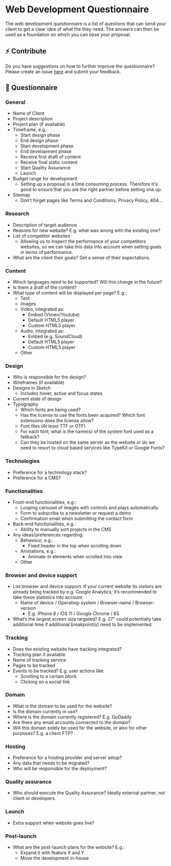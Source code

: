 # Web Development Questionnaire
The web development questionnaire is a list of questions that can send your client to get a clear idea of what the they need. The answers can then be used as a foundation on which you can base your proposal.

## ⚡️ Contribute
Do you have suggestions on how to further improve the questionnaire? Please create an issue [here](web-development-questionnaire) and submit your feedback.

## 🔖 Questionnaire

### General
- Name of Client
- Project description
- Project plan (if available)
- Timeframe, e.g.:
  - Start design phase
  - End design phase
  - Start development phase
  - End development phase
  - Receive first draft of content
  - Receive final static content
  - Start Quality Assurance
  - Launch
- Budget range for development
  - Setting up a proposal is a time consuming process. Therefore it's good to ensure that you are the right partner before setting one up.
- Sitemap
  - Don’t forget pages like Terms and Conditions, Privacy Policy, 404…

### Research
- Description of target audience
- Reasons for new website? E.g. what was wrong with the existing one?
- List of competitor websites
  - Allowing us to inspect the performance of your competitors websites, so we can take this data into account when setting goals in terms of performance.
- What are the client their goals? Get a sense of their expectations.

### Content
- Which languages need to be supported? Will this change in the future?
- Is there a draft of the content?
- What type of content will be displayed per page? E.g.:
  - Text
  - Images
  - Video, integrated as:
    - Embed (Vimeo/Youtube)
    - Default HTML5 player
    - Custom HTML5 player
  - Audio, integrated as:
    - Embed (e.g. SoundCloud)
    - Default HTML5 player
    - Custom HTML5 player
  - Other

### Design
- Who is responsible for the design?
- Wireframes (if available)
- Designs in Sketch
  - Includes hover, active and focus states
- Current state of design
- Typography
  - Which fonts are being used?
  - Has the license to use the fonts been acquired? Which font extensions does the license allow?
  - Font files (At least TTF or OTF)
  - For each font, what is the name(s) of the system font used as a fallback?
  - Can they be hosted on the same server as the website or do we need to resort to cloud based services like TypeKit or Google Fonts?

### Technologies
- Preference for a technology stack?
- Preference for a CMS?

### Functionalities
- Front-end functionalities, e.g.:
  - Looping carousel of images with controls and plays automatically
  - Form to subscribe to a newsletter or request a demo
  - Confirmation email when submitting the contact form
- Back-end functionalities, e.g.:
  - Ability to manually sort projects in the CMS
- Any ideas/preferences regarding:
  - Behaviour, e.g.:
    - Fixed header in the top when scrolling down
  - Animations, e.g.:
    - Animate-in elements when scrolled into view
  - Other

### Browser and device support
- List browser and device support. If your current website its visitors are already being tracked by e.g. Google Analytics, it’s recommended to take these statistics into account.
  - Name of device / Operating-system / Browser-name / Browser-version
    - E.g. iPhone 8 / iOS 11 / Google Chrome / 65
- What’s the largest screen size targeted? E.g. 27” could potentially take additional time if additional breakpoint(s) need to be implemented.

### Tracking
- Does the existing website have tracking integrated?
- Tracking plan if available
- Name of tracking service
- Pages to be tracked
- Events to be tracked? E.g. user actions like:
  - Scrolling to a certain block
  - Clicking on a social link

### Domain
- What is the domain to be used for the website?
- Is the domain currently in use?
- Where is the domain currently registered? E.g. GoDaddy
- Are there any email accounts connected to the domain?
- Will this domain solely be used for the website, or also for other purposes? E.g. a client FTP?

### Hosting
- Preference for a hosting provider and server setup?
- Any data that needs to be migrated?
- Who will be responsible for the deployment?

### Quality assurance
- Who should execute the Quality Assurance? Ideally external partner, not client or developers.

### Launch
- Extra support when website goes live?

### Post-launch
- What are the post-launch plans for the website? E.g.:
  - Expand it with feature X and Y
  - Move the development in-house

